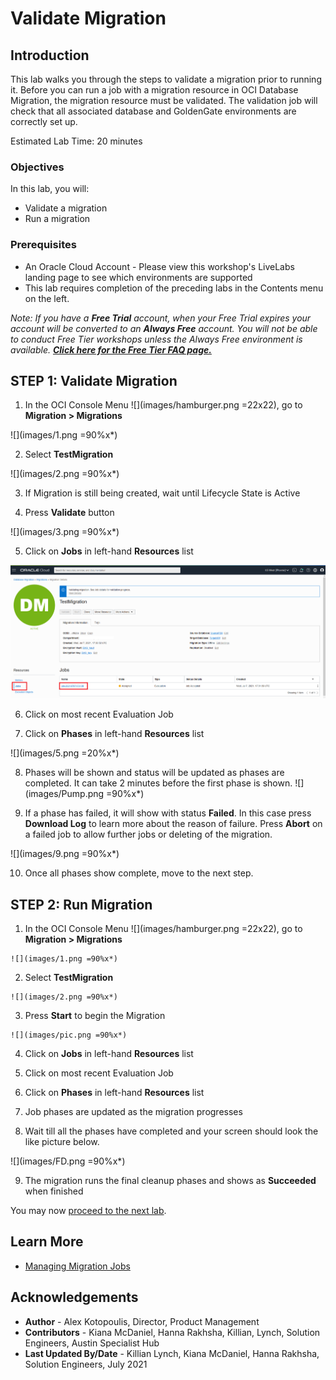# Validate Migration

## Introduction

This lab walks you through the steps to validate a migration prior to running it. Before you can run a job with a migration resource in OCI Database Migration, the migration resource must be validated. The validation job will check that all associated database and GoldenGate environments are correctly set up.

Estimated Lab Time: 20 minutes

### Objectives

In this lab, you will:
* Validate a migration
* Run a migration

### Prerequisites

* An Oracle Cloud Account - Please view this workshop's LiveLabs landing page to see which environments are supported
* This lab requires completion of the preceding labs in the Contents menu on the left.

*Note: If you have a **Free Trial** account, when your Free Trial expires your account will be converted to an **Always Free** account. You will not be able to conduct Free Tier workshops unless the Always Free environment is available. **[Click here for the Free Tier FAQ page.](https://www.oracle.com/cloud/free/faq.html)***

## **STEP 1**: Validate Migration

1. In the OCI Console Menu ![](images/hamburger.png =22x22), go to **Migration > Migrations**

  ![](images/1.png =90%x*)

2. Select **TestMigration**

  ![](images/2.png =90%x*)

3. If Migration is still being created, wait until Lifecycle State is Active

4. Press **Validate** button

  ![](images/3.png =90%x*)

5. Click on **Jobs** in left-hand **Resources** list

  ![](images/4.png)

6. Click on most recent Evaluation Job

7. Click on **Phases** in left-hand **Resources** list

  ![](images/5.png =20%x*)

8. Phases will be shown and status will be updated as phases are completed. It can take 2 minutes before the first phase is shown.
    ![](images/Pump.png =90%x*)

9. If a phase has failed, it will show with status **Failed**. In this case press **Download Log** to learn more about the reason of failure. Press **Abort** on a failed job to allow further jobs or deleting of the migration.

  ![](images/9.png =90%x*)

10. Once all phases show complete, move to the next step.

## **STEP 2**: Run Migration

  1. In the OCI Console Menu ![](images/hamburger.png =22x22), go to **Migration > Migrations**

    ![](images/1.png =90%x*)

  2. Select **TestMigration**

    ![](images/2.png =90%x*)

  3. Press **Start** to begin the Migration

    ![](images/pic.png =90%x*)

  4. Click on **Jobs** in left-hand **Resources** list

  5. Click on most recent Evaluation Job

  6. Click on **Phases** in left-hand **Resources** list

  7. Job phases are updated as the migration progresses

  8. Wait till all the phases have completed and your screen should look the like picture below.

  ![](images/FD.png =90%x*)

  9. The migration runs the final cleanup phases and shows as **Succeeded** when finished

You may now [proceed to the next lab](#next).

## Learn More

* [Managing Migration Jobs](https://docs.oracle.com/en-us/iaas/database-migration/doc/managing-migration-jobs.html)

## Acknowledgements
* **Author** - Alex Kotopoulis, Director, Product Management
* **Contributors** -  Kiana McDaniel, Hanna Rakhsha, Killian, Lynch, Solution Engineers, Austin Specialist Hub
* **Last Updated By/Date** - Killian Lynch, Kiana McDaniel, Hanna Rakhsha, Solution Engineers, July 2021
